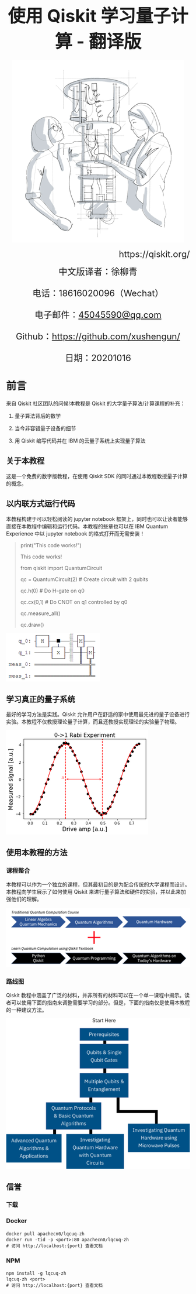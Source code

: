 # <center><font size=20>使用 Qiskit 学习量子计算 - 翻译版</font></center>


<center><img src="docs/pics/media/image1.png"/></center> 



<p align="right"><font size=5>https://qiskit.org/</font></p>

  


<center><font size=5>中文版译者：徐柳青

电话：18616020096（Wechat）

电子邮件：<45045590@qq.com>

Github：https://github.com/xushengun/

日期：20201016</font></center>


# 前言


来自 Qiskit 社区团队的问候!本教程是 Qiskit 的大学量子算法/计算课程的补充：

1.  量子算法背后的数学

2.  当今非容错量子设备的细节

3.  用 Qiskit 编写代码并在 IBM 的云量子系统上实现量子算法

关于本教程
----------

这是一个免费的数字版教程，在使用 Qiskit
SDK 的同时通过本教程教授量子计算的概念。

以内联方式运行代码
------------------

本教程构建于可以轻松阅读的 jupyter
notebook 框架上，同时也可以让读者能够直接在本教程中编辑和运行代码。本教程的些章也可以在 IBM
Quantum Experience 中以 jupyter notebook 的格式打开而无需安装！

> print(\"This code works!\")
>
> This code works!
>
> from qiskit import QuantumCircuit
>
> qc = QuantumCircuit(2) \# Create circuit with 2 qubits
>
> qc.h(0) \# Do H-gate on q0
>
> qc.cx(0,1) \# Do CNOT on q1 controlled by q0
>
> qc.measure_all()
>
> qc.draw()

![](docs/pics/media/image3.png)

学习真正的量子系统
------------------

最好的学习方法是实践。Qiskit 允许用户在舒适的家中使用最先进的量子设备进行实验。本教程不仅教授理论量子计算，而且还教授实现理论的实验量子物理。

![](docs/pics/media/image4.png)

使用本教程的方法
----------------

### 课程整合

本教程可以作为一个独立的课程，但其最初目的是为配合传统的大学课程而设计。本教程向学生展示了如何使用 Qiskit 来进行量子算法和硬件的实验，并以此来加强他们的理解。

![](docs/pics/media/image5.png)

### 路线图

Qiskit 教程中涵盖了广泛的材料，并非所有的材料可以在一个单一课程中揭示。读者可以使用下面的指南来调整需要学习的部分。但是，下面的指南仅是使用本教程的一种建议方法。

![](docs/pics/media/image6.png)

信誉
----

### 下载

### Docker

```
docker pull apachecn0/lqcuq-zh
docker run -tid -p <port>:80 apachecn0/lqcuq-zh
# 访问 http://localhost:{port} 查看文档
```

### NPM

```
npm install -g lqcuq-zh
lqcuq-zh <port>
# 访问 http://localhost:{port} 查看文档
```
